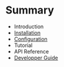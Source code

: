 # Summary

* Introduction
* [Installation](installation.md)
* [Configuration](configuration.md)
* Tutorial
* API Reference
* [Developper Guide](developper_guide.md)

